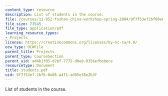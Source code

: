 ```yaml
---
content_type: resource
description: List of students in the course.
file: /courses/11-952-foshan-china-workshop-spring-2004/9f7f53ef2bf60e06a4f1ad95e38e2b3f_students.pdf
file_size: 73545
file_type: application/pdf
learning_resource_types:
- Projects
license: https://creativecommons.org/licenses/by-nc-sa/4.0/
ocw_type: OCWFile
parent_title: Projects
parent_type: CourseSection
parent_uid: ad4b1f05-d2bf-7775-d8e0-0356efbe0ece
resourcetype: Document
title: students.pdf
uid: 9f7f53ef-2bf6-0e06-a4f1-ad95e38e2b3f
---
```

List of students in the course.